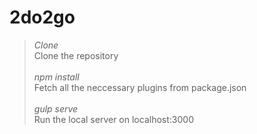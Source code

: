 # 2do2go


> *Clone* <br />
Clone the repository <br /> <br />
> *npm install* <br />
Fetch all the neccessary plugins from package.json <br /> <br />
> *gulp serve* <br />
Run the local server on localhost:3000
